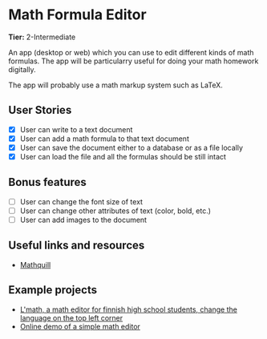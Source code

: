 # Math Formula Editor

**Tier:** 2-Intermediate

An app (desktop or web) which you can use to edit different kinds of math formulas. The app will be particularry useful for doing your math homework digitally.

The app will probably use a math markup system such as LaTeX.

## User Stories

-   [x] User can write to a text document
-   [x] User can add a math formula to that text document
-   [x] User can save the document either to a database or as a file locally
-   [x] User can load the file and all the formulas should be still intact

## Bonus features

-   [ ] User can change the font size of text
-   [ ] User can change other attributes of text (color, bold, etc.)
-   [ ] User can add images to the document

## Useful links and resources

-   [Mathquill](http://mathquill.com/)

## Example projects

-   [L'math, a math editor for finnish high school students, change the language on the top left corner](https://www.lehtodigital.fi/lmath/?p=download)
-   [Online demo of a simple math editor](https://math-demo.abitti.fi)